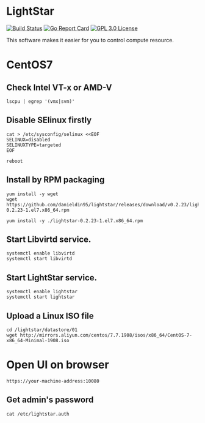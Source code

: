 # LightStar
[![Build Status](https://travis-ci.org/danieldin95/lightstar.svg?branch=master)](https://travis-ci.org/danieldin95/lightstar)
[![Go Report Card](https://goreportcard.com/badge/github.com/danieldin95/lightstar)](https://goreportcard.com/report/danieldin95/lightstar)
[![GPL 3.0 License](https://img.shields.io/badge/License-GPL%203.0-blue.svg)](LICENSE)

This software makes it easier for you to control compute resource.

# CentOS7

## Check Intel VT-x or AMD-V

    lscpu | egrep '(vmx|svm)'

## Disable SElinux firstly

    cat > /etc/sysconfig/selinux <<EOF
    SELINUX=disabled
    SELINUXTYPE=targeted
    EOF
    
    reboot

## Install by RPM packaging

    yum install -y wget
    wget https://github.com/danieldin95/lightstar/releases/download/v0.2.23/lightstar-0.2.23-1.el7.x86_64.rpm
    
    yum install -y ./lightstar-0.2.23-1.el7.x86_64.rpm


## Start Libvirtd service.

    systemctl enable libvirtd
    systemctl start libvirtd
    

## Start LightStar service.


    systemctl enable lightstar
    systemctl start lightstar


## Upload a Linux ISO file

    cd /lightstar/datastore/01
    wget http://mirrors.aliyun.com/centos/7.7.1908/isos/x86_64/CentOS-7-x86_64-Minimal-1908.iso


# Open UI on browser

    https://your-machine-address:10080


## Get admin's password

    cat /etc/lightstar.auth

